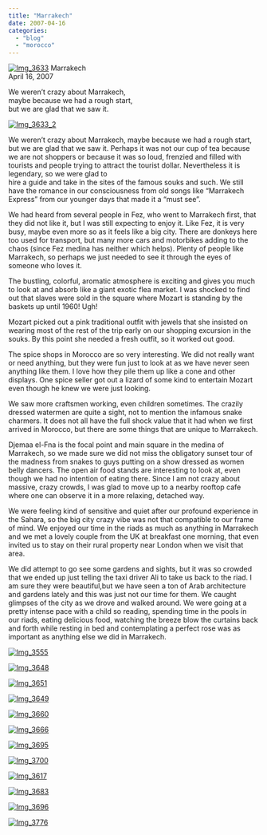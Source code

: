 ```yaml
---
title: "Marrakech"
date: 2007-04-16
categories: 
  - "blog"
  - "morocco"
---
```


 [![Img_3633](https://pub-ac94b3f306b24c0dba4238943c97f2e1.r2.dev/soultravelers3/images/2008/03/25/img_3633.png "Img_3633")](https://pub-ac94b3f306b24c0dba4238943c97f2e1.r2.dev/photos/uncategorized/2008/03/25/img_3633.png) Marrakech  
April 16, 2007

We weren’t crazy about Marrakech,  
maybe because we had a rough start,  
but we are glad that we saw it.

<!--more-->

[![Img_3633_2](https://pub-ac94b3f306b24c0dba4238943c97f2e1.r2.dev/soultravelers3/images/2008/03/25/img_3633_2.png "Img_3633_2")](https://pub-ac94b3f306b24c0dba4238943c97f2e1.r2.dev/photos/uncategorized/2008/03/25/img_3633_2.png)

  
We weren’t crazy about Marrakech, maybe because we had a rough start, but we are glad that we saw it. Perhaps it was not our cup of tea because we are not shoppers or because it was so loud, frenzied and filled with tourists and people trying to attract the tourist dollar. Nevertheless it is legendary, so we were glad to  
hire a guide and take in the sites of the famous souks and such. We still have the romance in our consciousness from old songs like “Marrakech Express” from our younger days that made it a “must see”.

We had heard from several people in Fez, who went to Marrakech first, that they did not like it, but I was still expecting to enjoy it. Like Fez, it is very busy, maybe even more so as it feels like a big city. There are donkeys here too used for transport, but many more cars and motorbikes adding to the chaos (since Fez medina has neither which helps). Plenty of people like Marrakech, so perhaps we just needed to see it through the eyes of someone who loves it.

The bustling, colorful, aromatic atmosphere is exciting and gives you much to look at and absorb like a giant exotic flea market. I was shocked to find out that slaves were sold in the square where Mozart is standing by the baskets up until 1960! Ugh!

Mozart picked out a pink traditional outfit with jewels that she insisted on wearing most of the rest of the trip early on our shopping excursion in the souks. By this point she needed a fresh outfit, so it worked out good.

The spice shops in Morocco are so very interesting. We did not really want or need anything, but they were fun just to look at as we have never seen anything like them. I love how they pile them up like a cone and other displays. One spice seller got out a lizard of some kind to entertain Mozart even though he knew we were just looking.

We saw more craftsmen working, even children sometimes. The crazily dressed watermen are quite a sight, not to mention the infamous snake charmers. It does not all have the full shock value that it had when we first arrived in Morocco, but there are some things that are unique to Marrakech.

Djemaa el-Fna is the focal point and main square in the medina of Marrakech, so we made sure we did not miss the obligatory sunset tour of the madness from snakes to guys putting on a show dressed as women belly dancers. The open air food stands are interesting to look at, even though we had no intention of eating there. Since I am not crazy about massive, crazy crowds, I was glad to move up to a nearby rooftop cafe where one can observe it in a more relaxing, detached way.

We were feeling kind of sensitive and quiet after our profound experience in the Sahara, so the big city crazy vibe was not that compatible to our frame of mind. We enjoyed our time in the riads as much as anything in Marrakech and we met a lovely couple from the UK at breakfast one morning, that even invited us to stay on their rural property near London when we visit that area.

We did attempt to go see some gardens and sights, but it was so crowded that we ended up just telling the taxi driver Ali to take us back to the riad. I am sure they were beautiful,but we have seen a ton of Arab architecture and gardens lately and this was just not our time for them. We caught glimpses of the city as we drove and walked around. We were going at a pretty intense pace with a child so reading, spending time in the pools in our riads, eating delicious food, watching the breeze blow the curtains back and forth while resting in bed and contemplating a perfect rose was as important as anything else we did in Marrakech.

[![Img_3555](https://pub-ac94b3f306b24c0dba4238943c97f2e1.r2.dev/soultravelers3/images/2008/03/25/img_3555.png "Img_3555")](https://pub-ac94b3f306b24c0dba4238943c97f2e1.r2.dev/photos/uncategorized/2008/03/25/img_3555.png)

[![Img_3648](https://pub-ac94b3f306b24c0dba4238943c97f2e1.r2.dev/soultravelers3/images/2008/03/25/img_3648.png "Img_3648")](https://pub-ac94b3f306b24c0dba4238943c97f2e1.r2.dev/photos/uncategorized/2008/03/25/img_3648.png)

[![Img_3651](https://pub-ac94b3f306b24c0dba4238943c97f2e1.r2.dev/soultravelers3/images/2008/03/25/img_3651.png "Img_3651")](https://pub-ac94b3f306b24c0dba4238943c97f2e1.r2.dev/photos/uncategorized/2008/03/25/img_3651.png)

[![Img_3649](https://pub-ac94b3f306b24c0dba4238943c97f2e1.r2.dev/soultravelers3/images/2008/03/25/img_3649.png "Img_3649")](https://pub-ac94b3f306b24c0dba4238943c97f2e1.r2.dev/photos/uncategorized/2008/03/25/img_3649.png)

[![Img_3660](https://pub-ac94b3f306b24c0dba4238943c97f2e1.r2.dev/soultravelers3/images/2008/03/25/img_3660.png "Img_3660")](https://pub-ac94b3f306b24c0dba4238943c97f2e1.r2.dev/photos/uncategorized/2008/03/25/img_3660.png)

[![Img_3666](https://pub-ac94b3f306b24c0dba4238943c97f2e1.r2.dev/soultravelers3/images/2008/03/25/img_3666.png "Img_3666")](https://pub-ac94b3f306b24c0dba4238943c97f2e1.r2.dev/photos/uncategorized/2008/03/25/img_3666.png)

[![Img_3695](https://pub-ac94b3f306b24c0dba4238943c97f2e1.r2.dev/soultravelers3/images/2008/03/25/img_3695.png "Img_3695")](https://pub-ac94b3f306b24c0dba4238943c97f2e1.r2.dev/photos/uncategorized/2008/03/25/img_3695.png)

[![Img_3700](https://pub-ac94b3f306b24c0dba4238943c97f2e1.r2.dev/soultravelers3/images/2008/03/25/img_3700.png "Img_3700")](https://pub-ac94b3f306b24c0dba4238943c97f2e1.r2.dev/photos/uncategorized/2008/03/25/img_3700.png)

[![Img_3617](https://pub-ac94b3f306b24c0dba4238943c97f2e1.r2.dev/soultravelers3/images/2008/03/25/img_3617.png "Img_3617")](https://pub-ac94b3f306b24c0dba4238943c97f2e1.r2.dev/photos/uncategorized/2008/03/25/img_3617.png)

[![Img_3683](https://pub-ac94b3f306b24c0dba4238943c97f2e1.r2.dev/soultravelers3/images/2008/03/25/img_3683.png "Img_3683")](https://pub-ac94b3f306b24c0dba4238943c97f2e1.r2.dev/photos/uncategorized/2008/03/25/img_3683.png)

[![Img_3696](https://pub-ac94b3f306b24c0dba4238943c97f2e1.r2.dev/soultravelers3/images/2008/03/25/img_3696.png "Img_3696")](https://pub-ac94b3f306b24c0dba4238943c97f2e1.r2.dev/photos/uncategorized/2008/03/25/img_3696.png)

[![Img_3776](https://pub-ac94b3f306b24c0dba4238943c97f2e1.r2.dev/soultravelers3/images/2008/03/25/img_3776.png "Img_3776")](https://pub-ac94b3f306b24c0dba4238943c97f2e1.r2.dev/photos/uncategorized/2008/03/25/img_3776.png)
